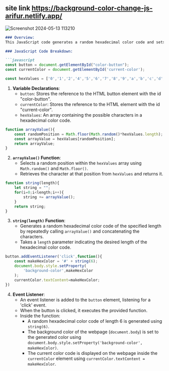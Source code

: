 ## site link https://background-color-change-js-arifur.netlify.app/

![Screenshot 2024-05-13 113210](https://github.com/Arifurrex/javascript-simple-project-2024/assets/48369328/f7da05af-3019-4737-8ca5-63fe9c9b48a3)




```markdown
### Overview:
This JavaScript code generates a random hexadecimal color code and sets it as the background color of the webpage when a button is clicked. It's a simple demonstration of how to manipulate the DOM (Document Object Model) using JavaScript.

### JavaScript Code Breakdown:

```javascript
const button = document.getElementById("color-button");
const currentColor = document.getElementById('current-color');

const hexValues = ['0','1','2','4','5','6','7','8','9','a','b','c','d','e','f'];
```

1. **Variable Declarations**: 
   - `button`: Stores the reference to the HTML button element with the id "color-button".
   - `currentColor`: Stores the reference to the HTML element with the id "current-color".
   - `hexValues`: An array containing the possible characters in a hexadecimal color code.

```javascript
function arrayValue(){
    const randomPosition = Math.floor(Math.random()*hexValues.length);
    const arrayValue = hexValues[randomPosition];
    return arrayValue;
}
```

2. **`arrayValue()` Function**: 
   - Selects a random position within the `hexValues` array using `Math.random()` and `Math.floor()`.
   - Retrieves the character at that position from `hexValues` and returns it.

```javascript
function string(length){
    let string = "";
    for(i=0;i<length;i++){
        string += arrayValue();
    }
    return string;
}
```

3. **`string(length)` Function**: 
   - Generates a random hexadecimal color code of the specified length by repeatedly calling `arrayValue()` and concatenating the characters.
   - Takes a `length` parameter indicating the desired length of the hexadecimal color code.

```javascript
button.addEventListener('click',function(){
    const makeHexColor = '#' + string(6);
    document.body.style.setProperty(
        'background-color',makeHexColor
    );
    currentColor.textContent=makeHexColor;
})
```

4. **Event Listener**: 
   - An event listener is added to the `button` element, listening for a 'click' event.
   - When the button is clicked, it executes the provided function.
   - Inside the function:
      - A random hexadecimal color code of length 6 is generated using `string(6)`.
      - The background color of the webpage (`document.body`) is set to the generated color using `document.body.style.setProperty('background-color', makeHexColor)`.
      - The current color code is displayed on the webpage inside the `currentColor` element using `currentColor.textContent = makeHexColor`.
```